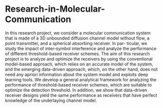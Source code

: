 # Research-in-Molecular-Communication

In this research project, we consider a molecular communication system that is made of a 3D unbounded
diffusion channel model without flow, a point transmitter, and a spherical absorbing receiver. In par-
ticular, we study the impact of inter-symbol interference and analyze the performance of different
threshold-based receiver schemes. The aim of this research project is to analyze and optimize the receivers by
using the conventional model-based approach, which relies on an accurate model of the system, and
the emerging data-driven approach, which, on the other hand, does not need any apriori information
about the system model and exploits deep learning tools. We develop a general analytical framework
for analyzing the performance of threshold-based receiver schemes, which are suitable to optimize the
detection threshold. In addition, we show that data-driven receiver designs yield the same performance
as receivers that have perfect knowledge of the underlaying channel model.
